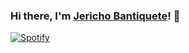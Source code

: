 ### Hi there, I'm [Jericho Bantiquete](https://jerichobantiquete.netlify.app/)! 👋

[![Spotify](https://novatorem-hazel-psi.vercel.app/api/spotify?background_color=0D1117&border_color=f2f2f2)](https://open.spotify.com/user/bwbn9zmf30zbwy254iksud8lc)
